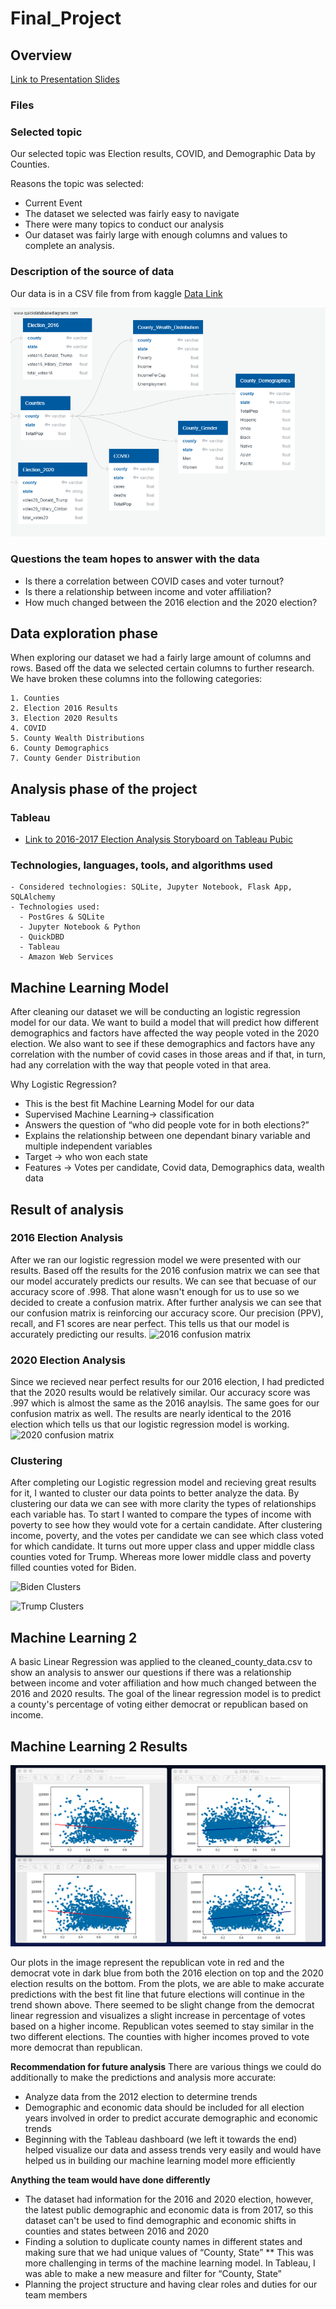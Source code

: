# Final_Project

## Overview

[Link to Presentation Slides](https://docs.google.com/presentation/d/1xdDUYNJqjwQh7HjSNzms4qzsJXtMZ27hIY0XhTGuiYQ/edit#slide=id.p)

### Files

### **Selected topic**

Our selected topic was Election results, COVID, and Demographic Data by Counties.

Reasons the topic was selected:
* Current Event 
* The dataset we selected was fairly easy to navigate
* There were many topics to conduct our analysis 
* Our dataset was fairly large with enough columns and values to complete an analysis.

### **Description of the source of data**

Our data is in a CSV file from from kaggle
[Data Link](https://www.kaggle.com/etsc9287/2020-general-election-polls?select=county_statistics.csv)

![ERD](Resources/QuickDBD_Draft.png)

### **Questions the team hopes to answer with the data**

* Is there a correlation between COVID cases and voter turnout?
* Is there a relationship between income and voter affiliation?
* How much changed between the 2016 election and the 2020 election?

## Data exploration phase

When exploring our dataset we had a fairly large amount of columns and rows. Based off the data we selected certain columns to further research. We have broken these columns into the following categories:

    1. Counties
    2. Election 2016 Results
    3. Election 2020 Results
    4. COVID
    5. County Wealth Distributions 
    6. County Demographics 
    7. County Gender Distribution  

## Analysis phase of the project

### Tableau

- [Link to 2016-2017 Election Analysis Storyboard on Tableau Pubic](https://public.tableau.com/profile/carolina4264#!/vizhome/2016-2020ElectionAnalysis/2016and2020ElectionResultsAnalysis)

### **Technologies, languages, tools, and algorithms used**

    - Considered technologies: SQLite, Jupyter Notebook, Flask App, SQLAlchemy
    - Technologies used:
      - PostGres & SQLite
      - Jupyter Notebook & Python 
      - QuickDBD
      - Tableau
      - Amazon Web Services 


## Machine Learning Model
After cleaning our dataset we will be conducting an logistic regression model for our data. We want to build a model that will predict how different demographics and factors have affected the way people voted in the 2020 election. We also want to see if these demographics and factors have any correlation with the number of covid cases in those areas and if that, in turn, had any correlation with the way that people voted in that area. 

Why Logistic Regression? 
* This is the best fit Machine Learning Model for our data
* Supervised Machine Learning→ classification
* Answers the question of “who did people vote for in both elections?”
* Explains the relationship between one dependant binary variable and multiple independent variables
* Target → who won each state
* Features → Votes per candidate, Covid data, Demographics data, wealth data


## Result of analysis
### 2016 Election Analysis
After we ran our logistic regression model we were presented with our results. Based off the results for the 2016 confusion matrix we can see that our model accurately predicts our results. We can see that becuase of our accuracy score of .998. That alone wasn't enough for us to use so we decided to create a confusion matrix. After further analysis we can see that our confusion matrix is reinforcing our accuracy score. Our precision (PPV), recall, and F1 scores are near perfect. This tells us that our model is accurately predicting our results.
![2016 confusion matrix](https://github.com/Mkhanali25/Final_Project/blob/main/Images/2016_confusion.png)

### 2020 Election Analysis
Since we recieved near perfect results for our 2016 election, I had predicted that the 2020 results would be relatively similar. Our accuracy score was .997 which is almost the same as the 2016 anaylsis. The same goes for our confusion matrix as well. The results are nearly identical to the 2016 election which tells us that our logistic regression model is working. 
![2020 confusion matrix](https://github.com/Mkhanali25/Final_Project/blob/main/Images/2020_confusion.png)

### Clustering
After completing our Logistic regression model and recieving great results for it, I wanted to cluster our data points to better analyze the data. By clustering our data we can see with more clarity the types of relationships each variable has. To start I wanted to compare the types of income with poverty to see how they would vote for a certain candidate. After clustering income, poverty, and the votes per candidate we can see which class voted for which candidate. It turns out more upper class and upper middle class counties voted for Trump. Whereas more lower middle class and poverty filled counties voted for Biden.

![Biden Clusters](https://github.com/Mkhanali25/Final_Project/blob/main/Images/Biden_cluster.png)

![Trump Clusters](https://github.com/Mkhanali25/Final_Project/blob/main/Images/Trump_cluster.png)


## Machine Learning 2

A basic Linear Regression was applied to the cleaned_county_data.csv to show an analysis to answer our questions if there was a relationship between income and voter affiliation and how much changed between the 2016 and 2020 results. The goal of the linear regression model is to predict a county's percentage of voting either democrat or republican based on income. 

## Machine Learning 2 Results

![pltresults](https://github.com/Mkhanali25/2016-2020_Election_Analysis/blob/Mylissa/pltresults.png?raw=true)

Our plots in the image represent the republican vote in red and the democrat vote in dark blue from both the 2016 election on top and the 2020 election results on the bottom. From the plots, we are able to make accurate predictions with the best fit line that future elections will continue in the trend shown above. There seemed to be slight change from the democrat linear regression and visualizes a slight increase in percentage of votes based on a higher income. Republican votes seemed to stay similar in the two different elections. The counties with higher incomes proved to vote more democrat than republican.



**Recommendation for future analysis**
There are various things we could do additionally to make the predictions and analysis more accurate: 
* Analyze data from the 2012 election to determine trends
* Demographic and economic data should be included for all election years involved in order to predict accurate demographic and economic trends
* Beginning with the Tableau dashboard (we left it towards the end) helped visualize our data and assess trends very easily and would have helped us in building our machine learning model more efficiently



**Anything the team would have done differently**

* The dataset had information for the 2016 and 2020 election, however, the latest public demographic and economic data is from 2017, so this dataset can't be used to find demographic and economic shifts in counties and states between 2016 and 2020
* Finding a solution to duplicate county names in different states and making sure that we had unique values of “County, State” 
** This was more challenging in terms of the machine learning model. In Tableau, I was able to make a new measure and filter for “County, State” 
* Planning the project structure and having clear roles and duties for our team members


